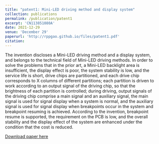 ```yaml
---
title: "patent1: Mini-LED driving method and display system"
collection: publications
permalink: /publication/patent1
excerpt: 'CN113851080A'
date: 2021-12-29
venue: 'December 29'
paperurl: 'http://rppgao.github.io/files/patent1.pdf'
citation: 
---
```

The invention discloses a Mini-LED driving method and a display system, and belongs to the technical field of Mini-LED driving methods. In order to solve the problems that in the prior art, a Mini-LED backlight area is insufficient, the display effect is poor, the system stability is low, and the service life is short, drive chips are partitioned, and each drive chip corresponds to X columns of different partitions; each partition is driven to work according to an output signal of the driving chip, so that the brightness of each partition is controlled; during driving, output signals of the driving chip comprise a main signal and an auxiliary signal, the main signal is used for signal display when a system is normal, and the auxiliary signal is used for signal display when breakpoints occur in the system and breakpoint resuming is achieved. According to the invention, breakpoint resume is supported, the requirement on the PCB is low, and the overall stability and the display effect of the system are enhanced under the condition that the cost is reduced.

[Download paper here](http://rppgao.github.io/files/patent1.pdf)
